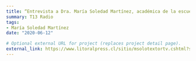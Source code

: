 ```yaml
---
title: “Entrevista a Dra. María Soledad Martínez, académica de la escuela de salud pública de U Chile”
summary: T13 Radio
tags:
- María Soledad Martínez
date: "2020-06-12"

# Optional external URL for project (replaces project detail page).
external_link: https://www.litoralpress.cl/sitio/msolotextortv.cshtml?session=WsmOyNIhvtaUBHz8FjnFj0ivq82n/CqlHafiPQMAexOnFlTL7poMqzMmtgJK22qwPuKhiyU/+Q0JyzEGBjCVDg==
---
```

